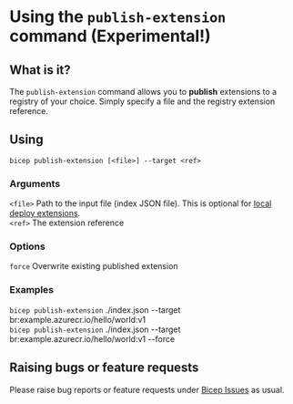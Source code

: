 # Using the `publish-extension` command (Experimental!)

## What is it?
The `publish-extension` command allows you to **publish** extensions to a registry of your choice. Simply specify a file and the registry extension reference.

## Using
`bicep publish-extension [<file>] --target <ref>`

### Arguments
`<file>` Path to the input file (index JSON file). This is optional for [local deploy extensions](./local-deploy.md).\
`<ref>` The extension reference

### Options
`force` Overwrite existing published extension

### Examples
`bicep publish-extension` ./index.json --target br:example.azurecr.io/hello/world:v1\
`bicep publish-extension` ./index.json --target br:example.azurecr.io/hello/world:v1 --force

## Raising bugs or feature requests
Please raise bug reports or feature requests under [Bicep Issues](https://github.com/Azure/bicep/issues) as usual.

